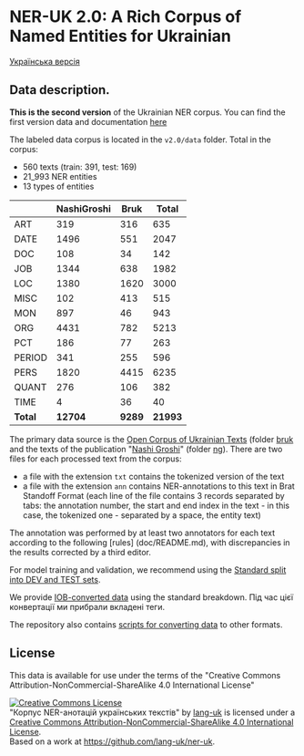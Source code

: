 # NER-UK 2.0: A Rich Corpus of Named Entities for Ukrainian
[Українська версія](README.md)


## Data description.

**This is the second version** of the Ukrainian NER corpus. You can find the first version data and documentation [here](v1.0/)

The labeled data corpus is located in the `v2.0/data` folder.
Total in the corpus:

- 560 texts (train: 391, test: 169)
- 21_993 NER entities
- 13 types of entities

| | **NashiGroshi** | **Bruk** | **Total** |
|----------- |----------------- |---------- |----------- |
| ART | 319 | 316 | 635 |
| DATE | 1496 | 551 | 2047 |
| DOC | 108 | 34 | 142 |
| JOB | 1344 | 638 | 1982 |
| LOC | 1380 | 1620 | 3000 |
| MISC | 102 | 413 | 515 |
| MON | 897 | 46 | 943 |
| ORG | 4431 | 782 | 5213 |
| PCT | 186 | 77 | 263 |
| PERIOD | 341 | 255 | 596 |
| PERS | 1820 | 4415 | 6235 |
| QUANT | 276 | 106 | 382 |
| TIME | 4 | 36 | 40 |
**Total** | **12704** | **9289** | **21993** |

The primary data source is the [Open Corpus of Ukrainian Texts](https://github.com/brown-uk/corpus) (folder [bruk](v2.0/data/bruk/) and the texts of the publication "[Nashi Groshi](https://nashigroshi.org)" (folder [ng](v2.0/data/ng/)).
There are two files for each processed text from the corpus:

- a file with the extension `txt` contains the tokenized version of the text
- a file with the extension `ann` contains NER-annotations to this text in Brat Standoff Format (each line of the file contains 3 records separated by tabs: the annotation number, the start and end index in the text - in this case, the tokenized one - separated by a space, the entity text)

The annotation was performed by at least two annotators for each text according to the following [rules] (doc/README.md), with discrepancies in the results corrected by a third editor.

For model training and validation, we recommend using the [Standard split into DEV and TEST sets](v2.0/data/dev-test-split.txt).

We provide [IOB-converted data](v2.0/iob/) using the standard breakdown. Під час цієї конвертації ми прибрали вкладені теги.

The repository also contains [scripts for converting data](scripts/README.md#Converting-data-to-IOB/BEIOS-formats) to other formats.


## License

This data is available for use under the terms of the "Creative Commons Attribution-NonCommercial-ShareAlike 4.0 International License"

<a rel="license" href="http://creativecommons.org/licenses/by-nc-sa/4.0/"><img alt="Creative Commons License" style="border-width:0" src="https://i.creativecommons.org/l/by-nc-sa/4.0/88x31.png" /></a><br /><span xmlns:dct="http://purl.org/dc/terms/" href="http://purl.org/dc/dcmitype/Dataset" property="dct:title" rel="dct:type">"Корпус NER-анотацій українських текстів"</span> by <a xmlns:cc="http://creativecommons.org/ns#" href="https://github.com/lang-uk" property="cc:attributionName" rel="cc:attributionURL">lang-uk</a> is licensed under a <a rel="license" href="http://creativecommons.org/licenses/by-nc-sa/4.0/">Creative Commons Attribution-NonCommercial-ShareAlike 4.0 International License</a>.<br />Based on a work at <a xmlns:dct="http://purl.org/dc/terms/" href="https://github.com/lang-uk/ner-uk" rel="dct:source">https://github.com/lang-uk/ner-uk</a>.
